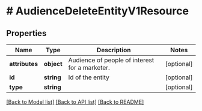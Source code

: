 # # AudienceDeleteEntityV1Resource

## Properties

Name | Type | Description | Notes
------------ | ------------- | ------------- | -------------
**attributes** | **object** | Audience of people of interest for a marketer. | [optional]
**id** | **string** | Id of the entity | [optional]
**type** | **string** |  | [optional]

[[Back to Model list]](../../README.md#models) [[Back to API list]](../../README.md#endpoints) [[Back to README]](../../README.md)
